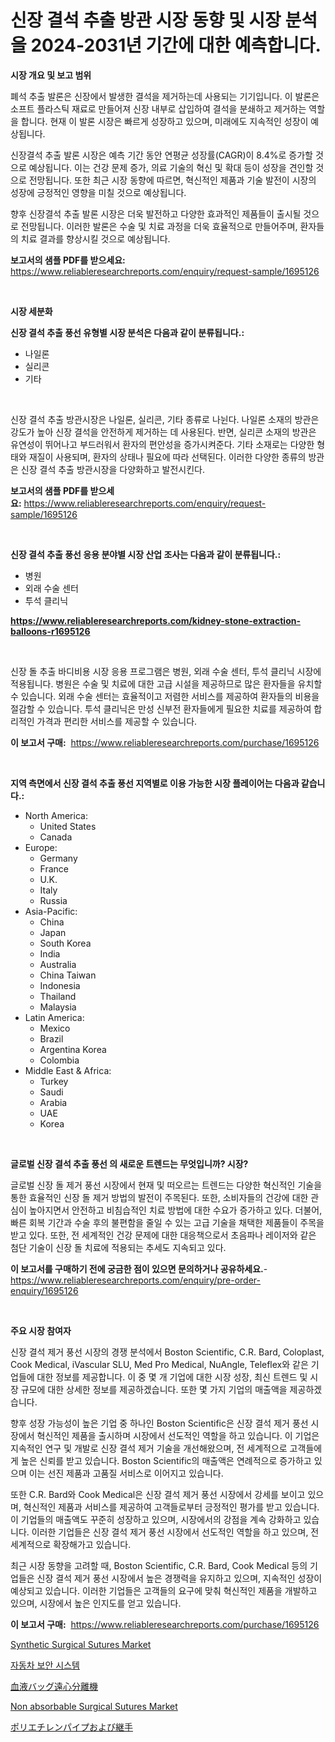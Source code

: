 <p><h1>신장 결석 추출 방관 시장 동향 및 시장 분석을 2024-2031년 기간에 대한 예측합니다.</h1></p><p><strong>시장 개요 및 보고 범위</strong></p>
<p><p>폐석 추출 발론은 신장에서 발생한 결석을 제거하는데 사용되는 기기입니다. 이 발론은 소프트 플라스틱 재료로 만들어져 신장 내부로 삽입하여 결석을 분쇄하고 제거하는 역할을 합니다. 현재 이 발론 시장은 빠르게 성장하고 있으며, 미래에도 지속적인 성장이 예상됩니다. </p><p>신장결석 추출 발론 시장은 예측 기간 동안 연평균 성장률(CAGR)이 8.4%로 증가할 것으로 예상됩니다. 이는 건강 문제 증가, 의료 기술의 혁신 및 확대 등이 성장을 견인할 것으로 전망됩니다. 또한 최근 시장 동향에 따르면, 혁신적인 제품과 기술 발전이 시장의 성장에 긍정적인 영향을 미칠 것으로 예상됩니다. </p><p>향후 신장결석 추출 발론 시장은 더욱 발전하고 다양한 효과적인 제품들이 출시될 것으로 전망됩니다. 이러한 발론은 수술 및 치료 과정을 더욱 효율적으로 만들어주며, 환자들의 치료 결과를 향상시킬 것으로 예상됩니다.</p></p>
<p><strong>보고서의 샘플 PDF를 받으세요:</strong> <a href="https://www.reliableresearchreports.com/enquiry/request-sample/1695126">https://www.reliableresearchreports.com/enquiry/request-sample/1695126</a></p>
<p>&nbsp;</p>
<p><strong>시장 세분화</strong></p>
<p><strong>신장 결석 추출 풍선 유형별 시장 분석은 다음과 같이 분류됩니다.:</strong></p>
<p><ul><li>나일론</li><li>실리콘</li><li>기타</li></ul></p>
<p>&nbsp;</p>
<p><p>신장 결석 추출 방관시장은 나일론, 실리콘, 기타 종류로 나뉜다. 나일론 소재의 방관은 강도가 높아 신장 결석을 안전하게 제거하는 데 사용된다. 반면, 실리콘 소재의 방관은 유연성이 뛰어나고 부드러워서 환자의 편안성을 증가시켜준다. 기타 소재로는 다양한 형태와 재질이 사용되며, 환자의 상태나 필요에 따라 선택된다. 이러한 다양한 종류의 방관은 신장 결석 추출 방관시장을 다양화하고 발전시킨다.</p></p>
<p><strong>보고서의 샘플 PDF를 받으세요:</strong>&nbsp;<a href="https://www.reliableresearchreports.com/enquiry/request-sample/1695126">https://www.reliableresearchreports.com/enquiry/request-sample/1695126</a></p>
<p>&nbsp;</p>
<p><strong> 신장 결석 추출 풍선 응용 분야별 시장 산업 조사는 다음과 같이 분류됩니다.:</strong></p>
<p><ul><li>병원</li><li>외래 수술 센터</li><li>투석 클리닉</li></ul></p>
<p><strong><a href="https://www.reliableresearchreports.com/kidney-stone-extraction-balloons-r1695126">https://www.reliableresearchreports.com/kidney-stone-extraction-balloons-r1695126</a></strong></p>
<p>&nbsp;</p>
<p><p>신장 돌 추출 바디비용 시장 응용 프로그램은 병원, 외래 수술 센터, 투석 클리닉 시장에 적용됩니다. 병원은 수술 및 치료에 대한 고급 시설을 제공하므로 많은 환자들을 유치할 수 있습니다. 외래 수술 센터는 효율적이고 저렴한 서비스를 제공하여 환자들의 비용을 절감할 수 있습니다. 투석 클리닉은 만성 신부전 환자들에게 필요한 치료를 제공하여 합리적인 가격과 편리한 서비스를 제공할 수 있습니다.</p></p>
<p><strong>이 보고서 구매:</strong>&nbsp; <a href="https://www.reliableresearchreports.com/purchase/1695126">https://www.reliableresearchreports.com/purchase/1695126</a></p>
<p>&nbsp;</p>
<p><strong>지역 측면에서 신장 결석 추출 풍선 지역별로 이용 가능한 시장 플레이어는 다음과 같습니다.:</strong></p>
<p><ul>
    <li>
        North America:
        <ul>
            <li>United States</li>
            <li>Canada</li>
        </ul>
    </li>
    <li>
        Europe:
        <ul>
            <li>Germany</li>
            <li>France</li>
            <li>U.K.</li>
            <li>Italy</li>
            <li>Russia</li>
        </ul>
    </li>
    <li>
        Asia-Pacific:
        <ul>
            <li>China</li>
            <li>Japan</li>
            <li>South Korea</li>
            <li>India</li>
            <li>Australia</li>
            <li>China Taiwan</li>
            <li>Indonesia</li>
            <li>Thailand</li>
            <li>Malaysia</li>
        </ul>
    </li>
    <li>
        Latin America:
        <ul>
            <li>Mexico</li>
            <li>Brazil</li>
            <li>Argentina Korea</li>
            <li>Colombia</li>
        </ul>
    </li>
    <li>
        Middle East & Africa:
        <ul>
            <li>Turkey</li>
            <li>Saudi</li>
            <li>Arabia</li>
            <li>UAE</li>
            <li>Korea</li>
        </ul>
    </li>
    </ul></p>
<p>&nbsp;</p>
<p><strong>글로벌 신장 결석 추출 풍선 의 새로운 트렌드는 무엇입니까? 시장?</strong></p>
<p><p>글로벌 신장 돌 제거 풍선 시장에서 현재 및 떠오르는 트렌드는 다양한 혁신적인 기술을 통한 효율적인 신장 돌 제거 방법의 발전이 주목된다. 또한, 소비자들의 건강에 대한 관심이 높아지면서 안전하고 비침습적인 치료 방법에 대한 수요가 증가하고 있다. 더불어, 빠른 회복 기간과 수술 후의 불편함을 줄일 수 있는 고급 기술을 채택한 제품들이 주목을 받고 있다. 또한, 전 세계적인 건강 문제에 대한 대응책으로서 초음파나 레이저와 같은 첨단 기술이 신장 돌 치료에 적용되는 추세도 지속되고 있다.</p></p>
<p><strong>이 보고서를 구매하기 전에 궁금한 점이 있으면 문의하거나 공유하세요.</strong>- <a href="https://www.reliableresearchreports.com/enquiry/pre-order-enquiry/1695126">https://www.reliableresearchreports.com/enquiry/pre-order-enquiry/1695126</a></p>
<p>&nbsp;</p>
<p><strong>주요 시장 참여자</strong></p>
<p><p>신장 결석 제거 풍선 시장의 경쟁 분석에서 Boston Scientific, C.R. Bard, Coloplast, Cook Medical, iVascular SLU, Med Pro Medical, NuAngle, Teleflex와 같은 기업들에 대한 정보를 제공합니다. 이 중 몇 개 기업에 대한 시장 성장, 최신 트렌드 및 시장 규모에 대한 상세한 정보를 제공하겠습니다. 또한 몇 가지 기업의 매출액을 제공하겠습니다.</p><p>향후 성장 가능성이 높은 기업 중 하나인 Boston Scientific은 신장 결석 제거 풍선 시장에서 혁신적인 제품을 출시하며 시장에서 선도적인 역할을 하고 있습니다. 이 기업은 지속적인 연구 및 개발로 신장 결석 제거 기술을 개선해왔으며, 전 세계적으로 고객들에게 높은 신뢰를 받고 있습니다. Boston Scientific의 매출액은 연례적으로 증가하고 있으며 이는 선진 제품과 고품질 서비스로 이어지고 있습니다.</p><p>또한 C.R. Bard와 Cook Medical은 신장 결석 제거 풍선 시장에서 강세를 보이고 있으며, 혁신적인 제품과 서비스를 제공하여 고객들로부터 긍정적인 평가를 받고 있습니다. 이 기업들의 매출액도 꾸준히 성장하고 있으며, 시장에서의 강점을 계속 강화하고 있습니다. 이러한 기업들은 신장 결석 제거 풍선 시장에서 선도적인 역할을 하고 있으며, 전 세계적으로 확장해가고 있습니다.</p><p>최근 시장 동향을 고려할 때, Boston Scientific, C.R. Bard, Cook Medical 등의 기업들은 신장 결석 제거 풍선 시장에서 높은 경쟁력을 유지하고 있으며, 지속적인 성장이 예상되고 있습니다. 이러한 기업들은 고객들의 요구에 맞춰 혁신적인 제품을 개발하고 있으며, 시장에서 높은 인지도를 얻고 있습니다.</p></p>
<p><strong>이 보고서 구매:</strong>&nbsp;&nbsp;<a href="https://www.reliableresearchreports.com/purchase/1695126">https://www.reliableresearchreports.com/purchase/1695126</a></p>
<p><p><a href="https://github.com/changoleonlaverguenzanoexiste/Market-Research-Report-List-2/blob/main/synthetic-surgical-sutures-market.md">Synthetic Surgical Sutures Market</a></p><p><a href="https://github.com/PhilToryphy7876567/Market-Research-Report-List-1/blob/main/154056421395.md">자동차 보안 시스템</a></p><p><a href="https://github.com/luffiazaza/Market-Research-Report-List-1/blob/main/630607823569.md">血液バッグ遠心分離機</a></p><p><a href="https://github.com/tamvrosiya/Market-Research-Report-List-3/blob/main/non-absorbable-surgical-sutures-market.md">Non absorbable Surgical Sutures Market</a></p><p><a href="https://github.com/avbqbctihcbe2/Market-Research-Report-List-1/blob/main/523068023568.md">ポリエチレンパイプおよび継手</a></p></p>